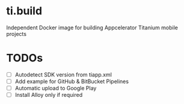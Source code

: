 # ti.build
Independent Docker image for building Appcelerator Titanium mobile projects

# TODOs
- [ ] Autodetect SDK version from tiapp.xml
- [ ] Add example for GitHub & BitBucket Pipelines
- [ ] Automatic upload to Google Play
- [ ] Install Alloy only if required
